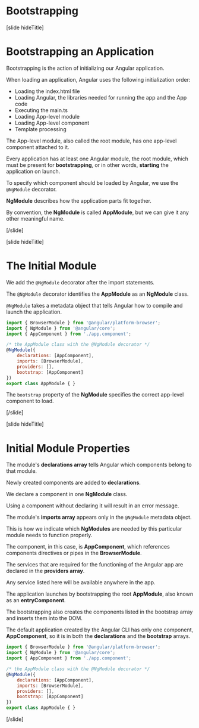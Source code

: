 # Bootstrapping

[slide hideTitle]

# Bootstrapping an Application

Bootstrapping is the action of initializing our Angular application.

When loading an application, Angular uses the following initialization order:

- Loading the index.html file
- Loading Angular, the libraries needed for running the app and the App code
- Executing the main.ts
- Loading App-level module
- Loading App-level component
- Template processing

The App-level module, also called the root module, has one app-level component attached to it. 

Every application has at least one Angular module, the root module, which must be present for **bootstrapping**, or in other words, **starting** the application on launch. 

To specify which component should be loaded by Angular, we use the `@NgModule` decorator.

**NgModule** describes how the application parts fit together. 

By convention, the **NgModule** is called **AppModule**, but we can give it any other meaningful name.

[/slide]

[slide hideTitle]

# The Initial Module

We add the `@NgModule` decorator after the import statements.

The `@NgModule` decorator identifies the **AppModule** as an **NgModule** class. 

`@NgModule` takes a metadata object that tells Angular how to compile and launch the application.

```js
import { BrowserModule } from '@angular/platform-browser';
import { NgModule } from '@angular/core';
import { AppComponent } from './app.component';

/* the AppModule class with the @NgModule decorator */
@NgModule({
    declarations: [AppComponent],
    imports: [BrowserModule],
    providers: [],
    bootstrap: [AppComponent]
})
export class AppModule { }
```

The `bootstrap` property of the **NgModule** specifies the correct app-level component to load.

[/slide]

[slide hideTitle]

# Initial Module Properties

The module's **declarations array** tells Angular which components belong to that module. 

Newly created components are added to **declarations**.

We declare a component in one **NgModule** class. 

Using a component without declaring it will result in an error message.

The module's **imports array** appears only in the `@NgModule` metadata object. 

This is how we indicate which **NgModules** are needed by this particular module needs to function properly.

The component, in this case, is **AppComponent**, which references components directives or pipes in the **BrowserModule**.

The services that are required for the functioning of the Angular app are declared in the **providers array**.

Any service listed here will be available anywhere in the app.

The application launches by bootstrapping the root **AppModule**, also known as an **entryComponent**. 

The bootstrapping also creates the components listed in the bootstrap array and inserts them into the DOM.

The default application created by the Angular CLI has only one component, **AppComponent**, so it is in both the **declarations** and the **bootstrap** arrays.

```js
import { BrowserModule } from '@angular/platform-browser';
import { NgModule } from '@angular/core';
import { AppComponent } from './app.component';

/* the AppModule class with the @NgModule decorator */
@NgModule({
    declarations: [AppComponent],
    imports: [BrowserModule],
    providers: [],
    bootstrap: [AppComponent]
})
export class AppModule { }
```

[/slide]
